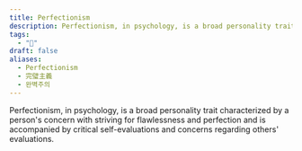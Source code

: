 ```yaml
---
title: Perfectionism
description: Perfectionism, in psychology, is a broad personality trait characterized by a person's concern with striving for flawlessness and perfection and is accompanied by critical self-evaluations and concerns regarding others' evaluations.
tags:
  - "🌱"
draft: false
aliases:
  - Perfectionism
  - 完璧主義
  - 완벽주의
---
```


Perfectionism, in psychology, is a broad personality trait
characterized by a person's concern with striving for flawlessness and perfection and
is accompanied by critical self-evaluations and concerns regarding others' evaluations.